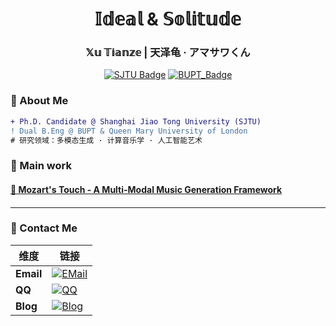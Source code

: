 <!-- 页头视觉区 -->
<div align="center">
  <h1> 𝕀𝕕𝕖𝕒𝕝 & 𝕊𝕠𝕝𝕚𝕥𝕦𝕕𝕖 </h1>
  <h3> 𝕏𝕦 𝕋𝕚𝕒𝕟𝕫𝕖 | 天泽龟 · アマサワくん </h3>
  
  [![SJTU Badge](https://img.shields.io/badge/Shanghai_Jiao_Tong_Univ.%20-Ph.D._Candidate-00599C?logo=university)](https://www.cs.sjtu.edu.cn/)
  [![BUPT_Badge](https://img.shields.io/badge/Beijing_Univ.%20of_Posts_&_Telecom-B.Eng-0077B6?logo=university)](https://www.bupt.edu.cn/)
</div>



### 🧪 About Me
```diff
+ Ph.D. Candidate @ Shanghai Jiao Tong University (SJTU)
! Dual B.Eng @ BUPT & Queen Mary University of London
# 研究领域：多模态生成 · 计算音乐学 · 人工智能艺术
```

### 🌌 Main work

#### [🎼 Mozart's Touch - A Multi-Modal Music Generation Framework](https://github.com/WangTooNaive/MozartsTouch)
####

---

### 📡 Contact Me
| 维度         | 链接                                                                 |
|--------------|---------------------------------------------------------------------|
| **Email** | [![EMail](https://img.shields.io/badge/📧_xtz.orz@gmail.com-006cb7?logo=gmail)](mailto:xtz.orz@gmail.com) |
| **QQ** | [![QQ](https://img.shields.io/badge/🐧_1492762029-12b7f4?logo=tencentqq)](tencent://message/?uin=1492762029) |
| **Blog** | [![Blog](https://img.shields.io/badge/🌐_tzturtle.moe-4d4d4d?logo=rss)](https://tzturtle.moe) |
